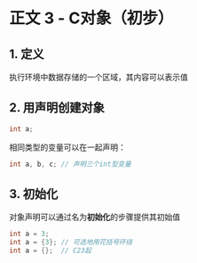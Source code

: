 # 正文 3 - C对象（初步）

## 1. 定义

执行环境中数据存储的一个区域，其内容可以表示值

## 2. 用声明创建对象

```c
int a;
```

相同类型的变量可以在一起声明：

```c
int a, b, c; // 声明三个int型变量
```

## 3. 初始化

对象声明可以通过名为**初始化**的步骤提供其初始值

```c
int a = 3;
int a = {3}; // 可选地用花括号环绕
int a = {};  // C23起
```
